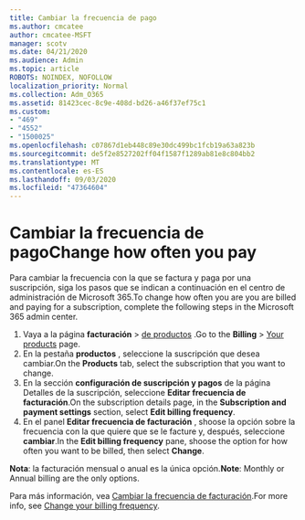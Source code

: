```yaml
---
title: Cambiar la frecuencia de pago
ms.author: cmcatee
author: cmcatee-MSFT
manager: scotv
ms.date: 04/21/2020
ms.audience: Admin
ms.topic: article
ROBOTS: NOINDEX, NOFOLLOW
localization_priority: Normal
ms.collection: Adm_O365
ms.assetid: 81423cec-8c9e-408d-bd26-a46f37ef75c1
ms.custom:
- "469"
- "4552"
- "1500025"
ms.openlocfilehash: c07867d1eb448c89e30dc499bc1fcb19a63a823b
ms.sourcegitcommit: de5f2e8527202ff04f1587f1289ab81e8c804bb2
ms.translationtype: MT
ms.contentlocale: es-ES
ms.lasthandoff: 09/03/2020
ms.locfileid: "47364604"
---
```

# <a name="change-how-often-you-pay"></a><span data-ttu-id="aba2b-102">Cambiar la frecuencia de pago</span><span class="sxs-lookup"><span data-stu-id="aba2b-102">Change how often you pay</span></span>

<span data-ttu-id="aba2b-103">Para cambiar la frecuencia con la que se factura y paga por una suscripción, siga los pasos que se indican a continuación en el centro de administración de Microsoft 365.</span><span class="sxs-lookup"><span data-stu-id="aba2b-103">To change how often you are you are billed and paying for a subscription, complete the following steps in the Microsoft 365 admin center.</span></span>

1. <span data-ttu-id="aba2b-104">Vaya a la página **facturación**  >  [de productos](https://go.microsoft.com/fwlink/p/?linkid=842054) .</span><span class="sxs-lookup"><span data-stu-id="aba2b-104">Go to the **Billing** > [Your products](https://go.microsoft.com/fwlink/p/?linkid=842054) page.</span></span>
2. <span data-ttu-id="aba2b-105">En la pestaña **productos** , seleccione la suscripción que desea cambiar.</span><span class="sxs-lookup"><span data-stu-id="aba2b-105">On the **Products** tab, select the subscription that you want to change.</span></span> 
3. <span data-ttu-id="aba2b-106">En la sección **configuración de suscripción y pagos** de la página Detalles de la suscripción, seleccione **Editar frecuencia de facturación**.</span><span class="sxs-lookup"><span data-stu-id="aba2b-106">On the subscription details page, in the **Subscription and payment settings** section, select **Edit billing frequency**.</span></span>
4. <span data-ttu-id="aba2b-107">En el panel **Editar frecuencia de facturación** , shoose la opción sobre la frecuencia con la que quiere que se le facture y, después, seleccione **cambiar**.</span><span class="sxs-lookup"><span data-stu-id="aba2b-107">In the **Edit billing frequency** pane, shoose the option for how often you want to be billed, then select **Change**.</span></span>

<span data-ttu-id="aba2b-108">**Nota**: la facturación mensual o anual es la única opción.</span><span class="sxs-lookup"><span data-stu-id="aba2b-108">**Note**: Monthly or Annual billing are the only options.</span></span>

<span data-ttu-id="aba2b-109">Para más información, vea [Cambiar la frecuencia de facturación](https://docs.microsoft.com/microsoft-365/commerce/billing-and-payments/change-payment-frequency).</span><span class="sxs-lookup"><span data-stu-id="aba2b-109">For more info, see [Change your billing frequency](https://docs.microsoft.com/microsoft-365/commerce/billing-and-payments/change-payment-frequency).</span></span>
